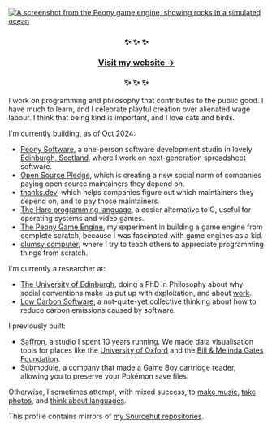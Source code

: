 <p>
	<a href="https://vladh.net">
		<img
			src="https://vladh.net/static/peony/peony@1200px.jpg"
			alt="A screenshot from the Peony game engine, showing rocks in a simulated ocean"
		>
	</a>
</p>

<h3 align="center">
	✨ ✨ ✨<br><br>
	<a href="https://vladh.net">Visit my website →</a><br><br>
	✨ ✨ ✨
</h3>

I work on programming and philosophy that contributes to the public good.
I have much to learn, and
I celebrate playful creation over alienated wage labour.
I think that being kind is important, and
I love cats and birds.

I'm currently building, as of Oct 2024:

* [Peony Software][peony], a one-person software development studio in lovely [Edinburgh, Scotland][edipic], where I
  work on next-generation spreadsheet software.
* [Open Source Pledge][osp], which is creating a new social norm of companies paying open source maintainers they depend on.
* [thanks.dev][td], which helps companies figure out which maintainers they depend on, and to pay those maintainers.
* [The Hare programming language][hare], a cosier alternative to C, useful for operating systems and video games.
* [The Peony Game Engine][peony-game-engine], my experiment in building a game engine from complete scratch, because I
  was fascinated with game engines as a kid.
* [clumsy computer][cc], where I try to teach others to appreciate programming things from scratch.

I'm currently a researcher at:

* [The University of Edinburgh][edi], doing a PhD in Philosophy about why social conventions make us put up with
  exploitation, and about [work][work-post].
* [Low Carbon Software][lcs], a not-quite-yet collective thinking about how to reduce carbon emissions caused by
  software.

I previously built:

* [Saffron], a studio I spent 10 years running. We made data visualisation tools for places like the [University of
  Oxford][cncb] and the [Bill & Melinda Gates Foundation][bmgf].
* [Submodule][submodule], a company that made a Game Boy cartridge reader, allowing you to preserve your Pokémon save
  files.

Otherwise, I sometimes attempt, with mixed success, to [make music][music], [take photos][photos], and [think about
languages][german-nouns].

This profile contains mirrors of [my Sourcehut repositories][srht-vlad].

[garden]: https://vladh.net
[peony]: https://peony.software/
[edipic]: https://vladh.net/static/photos/full/20220607.%20Water%20of%20Leith,%20Edinburgh,%20Scotland.jpg
[osp]: https://opensourcepledge.com/
[td]: https://thanks.dev/
[hare]: https://vladh.net/hare
[peony-game-engine]: https://vladh.net/peony
[cc]: https://vladh.net/clumsycomputer
[edi]: https://www.ed.ac.uk/ppls/philosophy
[work-post]: https://vladh.net/wage-labour-resources
[lcs]: https://lowcarbon.software/
[saffron]: https://www.saffron.so/
[cncb]: http://www.cncb.ox.ac.uk/
[bmgf]: https://www.gatesfoundation.org/
[submodule]: https://vladh.net/submodule
[music]: https://vladh.net/music
[photos]: https://vladh.net/photos
[german-nouns]: https://vladh.net/german-nouns
[srht-vlad]: https://sr.ht/~vladh
